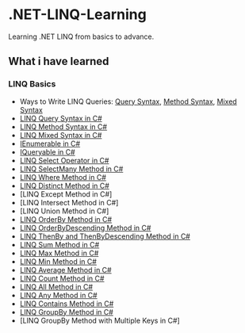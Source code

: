 # .NET-LINQ-Learning
Learning .NET LINQ from basics to advance.

## What i have learned

### LINQ Basics
- Ways to Write LINQ Queries: [Query Syntax](https://github.com/Sajjat004/.NET-LINQ-Learning/blob/main/LINQ%20Basics/Images/LINQ%20Query%20Syntax.png), [Method Syntax](https://github.com/Sajjat004/.NET-LINQ-Learning/blob/main/LINQ%20Basics/Images/LINQ%20Method%20Syntax.png), [Mixed Syntax](https://github.com/Sajjat004/.NET-LINQ-Learning/blob/main/LINQ%20Basics/Images/LINQ%20Mixed%20Syntax.png)
- [LINQ Query Syntax in C#](https://github.com/Sajjat004/.NET-LINQ-Learning/blob/main/LINQ%20Basics/LINQ%20Query%20Syntax%20in%20C%23.cs)
- [LINQ Method Syntax in C#](https://github.com/Sajjat004/.NET-LINQ-Learning/blob/main/LINQ%20Basics/LINQ%20Method%20Syntax%20in%20C%23.cs)
- [LINQ Mixed Syntax in C#](https://github.com/Sajjat004/.NET-LINQ-Learning/blob/main/LINQ%20Basics/LINQ%20Mixed%20Syntax%20in%20C%23.cs)
- [IEnumerable in C#](https://github.com/Sajjat004/.NET-LINQ-Learning/blob/main/LINQ%20Basics/IEnumerable%20in%20C%23.cs)
- [IQueryable in C#](https://github.com/Sajjat004/.NET-LINQ-Learning/blob/main/LINQ%20Basics/IQueryable%20in%20C%23.cs)
- [LINQ Select Operator in C#](https://github.com/Sajjat004/.NET-LINQ-Learning/blob/main/LINQ%20Basics/LINQ%20Select%20Operator%20in%20C%23.cs)
- [LINQ SelectMany Method in C#](https://github.com/Sajjat004/.NET-LINQ-Learning/blob/main/LINQ%20Basics/LINQ%20SelectMany%20Method%20in%20C%23.cs)
- [LINQ Where Method in C#](https://github.com/Sajjat004/.NET-LINQ-Learning/blob/main/LINQ%20Basics/LINQ%20Where%20Method%20in%20C%23.cs)
- [LINQ Distinct Method in C#](https://github.com/Sajjat004/.NET-LINQ-Learning/blob/main/LINQ%20Basics/LINQ%20Distinct%20Method%20in%20C%23.cs)
- [LINQ Except Method in C#]
- [LINQ Intersect Method in C#]
- [LINQ Union Method in C#]
- [LINQ OrderBy Method in C#](https://github.com/Sajjat004/.NET-LINQ-Learning/blob/main/LINQ%20Basics/LINQ%20OrderBy%20Method%20in%20C%23.cs)
- [LINQ OrderByDescending Method in C#](https://github.com/Sajjat004/.NET-LINQ-Learning/blob/main/LINQ%20Basics/LINQ%20OrderByDescending%20Method%20in%20C%23.cs)
- [LINQ ThenBy and ThenByDescending Method in C#](https://github.com/Sajjat004/.NET-LINQ-Learning/blob/main/LINQ%20Basics/LINQ%20ThenBy%20and%20ThenByDescending%20Method%20in%20C%23.cs)
- [LINQ Sum Method in C#](https://github.com/Sajjat004/.NET-LINQ-Learning/blob/main/LINQ%20Basics/LINQ%20Sum%20Method%20in%20C%23.cs)
- [LINQ Max Method in C#](https://github.com/Sajjat004/.NET-LINQ-Learning/blob/main/LINQ%20Basics/LINQ%20Max%20Method%20in%20C%23.cs)
- [LINQ Min Method in C#](https://github.com/Sajjat004/.NET-LINQ-Learning/blob/main/LINQ%20Basics/LINQ%20Min%20Method%20in%20C%23.cs)
- [LINQ Average Method in C#](https://github.com/Sajjat004/.NET-LINQ-Learning/blob/main/LINQ%20Basics/LINQ%20Average%20Method%20in%20C%23.cs)
- [LINQ Count Method in C#](https://github.com/Sajjat004/.NET-LINQ-Learning/blob/main/LINQ%20Basics/LINQ%20Count%20Method%20in%20C%23.cs)
- [LINQ All Method in C#](https://github.com/Sajjat004/.NET-LINQ-Learning/blob/main/LINQ%20Basics/LINQ%20All%20Method%20in%20C%23.cs)
- [LINQ Any Method in C#](https://github.com/Sajjat004/.NET-LINQ-Learning/blob/main/LINQ%20Basics/LINQ%20Any%20Method%20in%20C%23.cs)
- [LINQ Contains Method in C#](https://github.com/Sajjat004/.NET-LINQ-Learning/blob/main/LINQ%20Basics/LINQ%20Contains%20Method%20in%20C%23.cs)
- [LINQ GroupBy Method in C#]()
- [LINQ GroupBy Method with Multiple Keys in C#]
